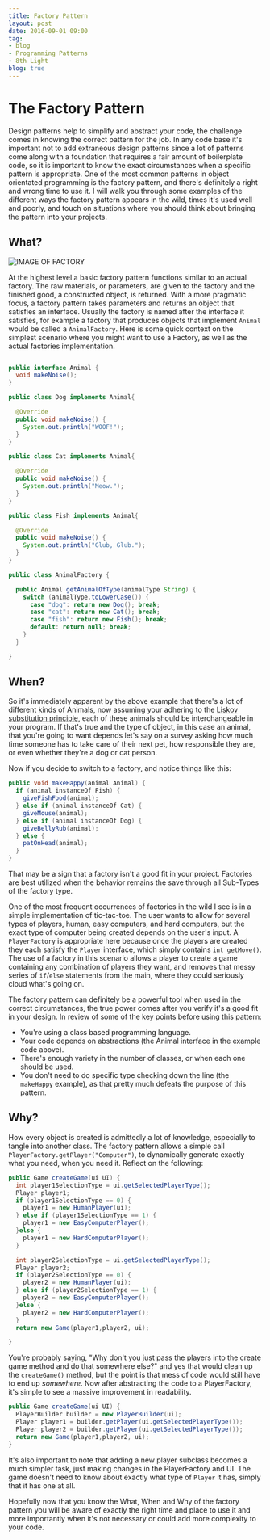 ```yaml
---                          
title: Factory Pattern
layout: post         
date: 2016-09-01 09:00                         
tag:                             
- blog                        
- Programming Patterns
- 8th Light
blog: true                            
---
```


# The Factory Pattern

Design patterns help to simplify and abstract your code, the challenge comes in knowing the correct pattern for the job.
In any code base it's important not to add extraneous design patterns since a lot of patterns come along with a foundation that requires a fair amount of boilerplate code, so it is important to know the exact circumstances when a specific pattern is appropriate. One of the most common patterns in object orientated programming is the factory pattern, and there's definitely a right and wrong time to use it. I will walk you through some examples of the different ways the factory pattern appears in the wild, times it's used well and poorly, and touch on situations where you should think about bringing the pattern into your projects.

## What?

![IMAGE OF FACTORY](http://www.tomcmcgee.me/assets/images/factory.jpg)

At the highest level a basic factory pattern functions similar to an actual factory. The raw materials, or parameters, are given to the factory and the finished good, a constructed object, is returned. With a more pragmatic focus, a factory pattern takes parameters and returns an object that satisfies an interface. Usually the factory is named after the interface it satisfies, for example a factory that produces objects that implement `Animal` would be called a `AnimalFactory`. Here is some quick context on the simplest scenario where you might want to use a Factory, as well as the actual factories implementation.

~~~~ java

public interface Animal {
  void makeNoise();
}

public class Dog implements Animal{

  @Override
  public void makeNoise() {
    System.out.println("WOOF!");
  }
}

public class Cat implements Animal{

  @Override
  public void makeNoise() {
    System.out.println("Meow.");
  }
}

public class Fish implements Animal{

  @Override
  public void makeNoise() {
    System.out.println("Glub, Glub.");
  }
}

public class AnimalFactory {

  public Animal getAnimalOfType(animalType String) {
    switch (animalType.toLowerCase()) {
      case "dog": return new Dog(); break;
      case "cat": return new Cat(); break;
      case "fish": return new Fish(); break;
      default: return null; break;
    }
  }

}
~~~~

## When?

So it's immediately apparent by the above example that there's a lot of different kinds of Animals, now assuming your adhering to the [Liskov substitution principle](https://en.wikipedia.org/wiki/Liskov_substitution_principle), each of these animals should be interchangeable in your program. If that's true and the type of object, in this case an animal, that you're going to want depends let's say on a survey asking how much time someone has to take care of their next pet, how responsible they are, or even whether they're a dog or cat person.

Now if you decide to switch to a factory, and notice things like this:

~~~~ java
public void makeHappy(animal Animal) {
  if (animal instanceOf Fish) {
    giveFishFood(animal);
  } else if (animal instanceOf Cat) {
    giveMouse(animal);
  } else if (animal instanceOf Dog) {
    giveBellyRub(animal);
  } else {
    patOnHead(animal);
  }
}

~~~~

That may be a sign that a factory isn't a good fit in your project. Factories are best utilized when the behavior remains the save through all Sub-Types of the factory type.

One of the most frequent occurrences of factories in the wild I see is in a simple implementation of tic-tac-toe. The user wants to allow for several types of players, human, easy computers, and hard computers, but the exact type of computer being created depends on the user's input. A `PlayerFactory` is appropriate here because once the players are created they each satisfy the `Player` interface, which simply contains `int getMove()`. The use of a factory in this scenario allows a player to create a game containing any combination of players they want, and removes that messy series of `if`/`else` statements from the main, where they could seriously cloud what's going on.

The factory pattern can definitely be a powerful tool when used in the correct circumstances, the true power comes after you verify it's a good fit in your design. In review of some of the key points before using this pattern:

* You're using a class based programming language.
* Your code depends on abstractions (the Animal interface in the example code above).
* There's enough variety in the number of classes, or when each one should be used.
* You don't need to do specific type checking down the line (the `makeHappy` example), as that pretty much defeats the purpose of this pattern.

## Why?

How every object is created is admittedly a lot of knowledge, especially to tangle into another class. The factory pattern allows a simple call `PlayerFactory.getPlayer("Computer")`, to dynamically generate exactly what you need, when you need it. Reflect on the following:

~~~~ java
public Game createGame(ui UI) {
  int player1SelectionType = ui.getSelectedPlayerType();
  Player player1;
  if (player1SelectionType == 0) {
    player1 = new HumanPlayer(ui);
  } else if (player1SelectionType == 1) {
    player1 = new EasyComputerPlayer();
  }else {
    player1 = new HardComputerPlayer();
  }

  int player2SelectionType = ui.getSelectedPlayerType();
  Player player2;
  if (player2SelectionType == 0) {
    player2 = new HumanPlayer(ui);
  } else if (player2SelectionType == 1) {
    player2 = new EasyComputerPlayer();
  }else {
    player2 = new HardComputerPlayer();
  }
  return new Game(player1,player2, ui);

}

~~~~

You're probably saying, "Why don't you just pass the players into the create game method and do that somewhere else?" and yes that would clean up the `createGame()` method, but the point is that mess of code would still have to end up _somewhere_. Now after abstracting the code to a PlayerFactory, it's simple to see a massive improvement in readability.

~~~~ java
public Game createGame(ui UI) {
  PlayerBuilder builder = new PlayerBuilder(ui);
  Player player1 = builder.getPlayer(ui.getSelectedPlayerType());
  Player player2 = builder.getPlayer(ui.getSelectedPlayerType());
  return new Game(player1,player2, ui);
}
~~~~

It's also important to note that adding a new player subclass becomes a much simpler task, just making changes in the PlayerFactory and UI. The game doesn't need to know about exactly what type of `Player` it has, simply that it has one at all.

Hopefully now that you know the What, When and Why of the factory pattern you will be aware of exactly the right time and place to use it and more importantly when it's not necessary or could add more complexity to your code.
